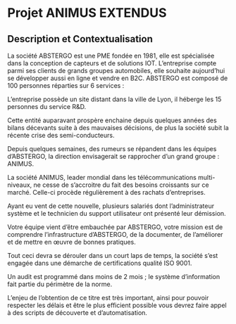 # Projet ANIMUS EXTENDUS

## Description et Contextualisation

La société ABSTERGO est une PME fondée en 1981, elle est spécialisée dans la conception de capteurs et de solutions IOT. L’entreprise compte parmi ses clients de grands groupes automobiles, elle souhaite aujourd’hui se développer aussi en ligne et vendre en B2C. ABSTERGO est composé de 100 personnes réparties sur 6 services :

L’entreprise possède un site distant dans la ville de Lyon, il héberge les 15 personnes du service R&D.

Cette entité auparavant prospère enchaine depuis quelques années des bilans décevants suite à des mauvaises décisions, de plus la société subit la récente crise des semi-conducteurs.

Depuis quelques semaines, des rumeurs se répandent dans les équipes d’ABSTERGO, la direction envisagerait se rapprocher d’un grand groupe : ANIMUS.

La société ANIMUS, leader mondial dans les télécommunications multi-niveaux, ne cesse de s’accroitre du fait des besoins croissants sur ce marché. Celle-ci procède régulièrement à des rachats d’entreprises.

Ayant eu vent de cette nouvelle, plusieurs salariés dont l’administrateur système et le technicien du support utilisateur ont présenté leur démission.

Votre équipe vient d’être embauchée par ABSTERGO, votre mission est de comprendre l’infrastructure d’ABSTERGO, de la documenter, de l’améliorer et de mettre en œuvre de bonnes pratiques.

Tout ceci devra se dérouler dans un court laps de temps, la société s’est engagée dans une démarche de certifications qualité ISO 9001.

Un audit est programmé dans moins de 2 mois ; le système d’information fait partie du périmètre de la norme.

L’enjeu de l’obtention de ce titre est très important, ainsi pour pouvoir respecter les délais et être le plus efficient possible vous devrez faire appel à des scripts de découverte et d’automatisation.
